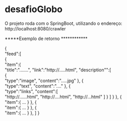 # desafioGlobo

O projeto roda com o SpringBoot, utilizando o endereço:
http://localhost:8080/crawler

*****Exemplo de retorno ************

{  
   "feed":[  
      {  
         "item":{  
            "title":".......",
            "link":"http://.....html",
            "description"":[  
               {  
                  "type":"image",
                  "content":".....jpg"
               },
               {  
                  "type":"text",
                  "content":"...."
               },
               {  
                  "type":"links",
                  "content":[  
                     "http://......html",
                     "http://....html",
                     "http://...html"
                  ]
               }
            ]
         }
      },
      {  
         "item":{ ... }
      },
      {  
         "item":{ ... }
      },
      {  
         "item":{ ... }
      },
   ]
}
